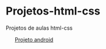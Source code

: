 # Projetos-html-css
 Projetos de aulas html-css

<html lang="pt-br">
<ul>
    <il><a href="https://pedro1612h.github.io/Projetos-html-css/curso%20em%20video/projeto%20android%20d10/">Projeto android</a></il>
</ul>